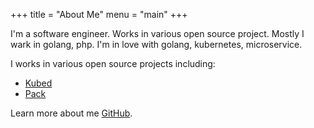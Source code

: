 +++
title = "About Me"
menu = "main"
+++

I'm a software engineer. Works in various open source project. Mostly I wark in golang, php. I'm in love with golang, kubernetes, microservice.  


I works in various open source projects including:

* [Kubed](https://github.com/appscode/kubed)
* [Pack](https://github.com/kubepack/pack)

Learn more about me [GitHub](https://github.com/a8uhnf).

<!-- ## Setup

Some fun facts about [Hugo](http://gohugo.io/):

* Built in [Go](http://golang.org/)
* Loosely inspired by [Jekyll](http://jekyllrb.com/)
* Primarily developed by [spf13](http://spf13.com/) on the train while commuting to and from Manhattan.
* Coded in [Vim](http://vim.org) using [spf13-vim](http://vim.spf13.com/)

Have questions or suggestions? Feel free to [open an issue on GitHub](https://github.com/spf13/hugo/issues/new) or [ask me on Twitter](https://twitter.com/spf13).

Thanks for reading!
 -->